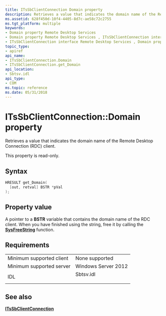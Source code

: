 ```yaml
---
title: ITsSbClientConnection Domain property
description: Retrieves a value that indicates the domain name of the Remote Desktop Connection (RDC) client.
ms.assetid: 628f450d-10f4-4405-8d7c-ae58c72c2755
ms.tgt_platform: multiple
keywords:
- Domain property Remote Desktop Services
- Domain property Remote Desktop Services , ITsSbClientConnection interface
- ITsSbClientConnection interface Remote Desktop Services , Domain property
topic_type:
- apiref
api_name:
- ITsSbClientConnection.Domain
- ITsSbClientConnection.get_Domain
api_location:
- Sbtsv.idl
api_type:
- COM
ms.topic: reference
ms.date: 05/31/2018
---
```


# ITsSbClientConnection::Domain property

Retrieves a value that indicates the domain name of the Remote Desktop Connection (RDC) client.

This property is read-only.

## Syntax


```C++
HRESULT get_Domain(
  [out, retval] BSTR *pVal
);
```



## Property value

A pointer to a **BSTR** variable that contains the domain name of the RDC client. When you have finished using the string, free it by calling the [**SysFreeString**](/windows/win32/api/oleauto/nf-oleauto-sysfreestring) function.

## Requirements



|                                     |                                                                                      |
|-------------------------------------|--------------------------------------------------------------------------------------|
| Minimum supported client<br/> | None supported<br/>                                                            |
| Minimum supported server<br/> | Windows Server 2012<br/>                                                       |
| IDL<br/>                      | <dl> <dt>Sbtsv.idl</dt> </dl> |



## See also

<dl> <dt>

[**ITsSbClientConnection**](/windows/desktop/api/sbtsv/nn-sbtsv-itssbclientconnection)
</dt> </dl>

 

